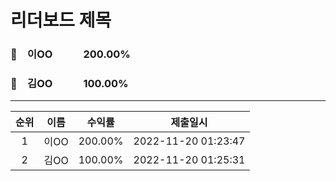 # 리더보드 제목
### 🥇　이OO　　　200.00%
### 🥈　김OO　　　100.00%
___
| 순위 | 이름 | 수익률 | 제출일시 |
|:----:|:----:|:-----:|:----:|
| 1 | 이OO | 200.00% | 2022-11-20 01:23:47 |
| 2 | 김OO | 100.00% | 2022-11-20 01:25:31 |
